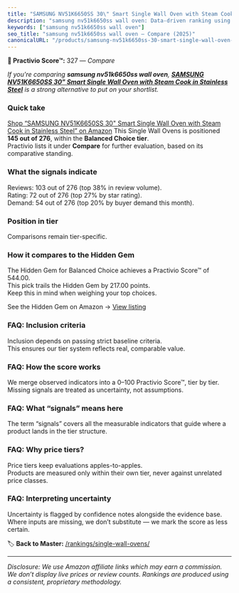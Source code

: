 ```yaml
---
title: "SAMSUNG NV51K6650SS 30\" Smart Single Wall Oven with Steam Cook in Stainless Steel"
description: "samsung nv51k6650ss wall oven: Data-driven ranking using the Practivio Score™. Positioned by quality, value, demand, findability, momentum."
keywords: ["samsung nv51k6650ss wall oven"]
seo_title: "samsung nv51k6650ss wall oven — Compare (2025)"
canonicalURL: "/products/samsung-nv51k6650ss-30-smart-single-wall-oven-with-steam-cook-in-stainless-steel-B01MZYU7LX/"
---
```


**🛒 Practivio Score™:** 327 — _Compare_


*If you're comparing **samsung nv51k6650ss wall oven**, **[SAMSUNG NV51K6650SS 30" Smart Single Wall Oven with Steam Cook in Stainless Steel](https://www.amazon.com/dp/B01MZYU7LX?tag=practivio-20)** is a strong alternative to put on your shortlist.*
### Quick take
[Shop “SAMSUNG NV51K6650SS 30" Smart Single Wall Oven with Steam Cook in Stainless Steel” on Amazon](https://www.amazon.com/dp/B01MZYU7LX?tag=practivio-20)
This Single Wall Ovens is positioned **145 out of 276**, within the **Balanced Choice tier**.  
Practivio lists it under **Compare** for further evaluation, based on its comparative standing.

### What the signals indicate
Reviews: 103 out of 276 (top 38% in review volume).  
Rating: 72 out of 276 (top 27% by star rating).  
Demand: 54 out of 276 (top 20% by buyer demand this month).

### Position in tier
Comparisons remain tier-specific.

### How it compares to the Hidden Gem
The Hidden Gem for Balanced Choice achieves a Practivio Score™ of 544.00.  
This pick trails the Hidden Gem by 217.00 points.  
Keep this in mind when weighing your top choices.  

See the Hidden Gem on Amazon → [View listing](https://www.amazon.com/dp/B0F7RK331N?tag=practivio-20)

### FAQ: Inclusion criteria
Inclusion depends on passing strict baseline criteria.  
This ensures our tier system reflects real, comparable value.

### FAQ: How the score works
We merge observed indicators into a 0–100 Practivio Score™, tier by tier.  
Missing signals are treated as uncertainty, not assumptions.

### FAQ: What “signals” means here
The term “signals” covers all the measurable indicators that guide where a product lands in the tier structure.

### FAQ: Why price tiers?
Price tiers keep evaluations apples-to-apples.  
Products are measured only within their own tier, never against unrelated price classes.

### FAQ: Interpreting uncertainty
Uncertainty is flagged by confidence notes alongside the evidence base.  
Where inputs are missing, we don’t substitute — we mark the score as less certain.

<!-- Missing template for Compare/CompareWithinPriceClass -->


🏷️ **Back to Master:** [/rankings/single-wall-ovens/](/rankings/single-wall-ovens/)

---
_Disclosure: We use Amazon affiliate links which may earn a commission. We don’t display live prices or review counts. Rankings are produced using a consistent, proprietary methodology._
